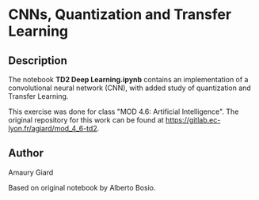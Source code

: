 # CNNs, Quantization and Transfer Learning

## Description

The notebook __TD2 Deep Learning.ipynb__ contains an implementation of a convolutional neural network (CNN), with added study of quantization and Transfer Learning.

This exercise was done for class "MOD 4.6: Artificial Intelligence". The original repository for this work can be found at https://gitlab.ec-lyon.fr/agiard/mod_4_6-td2.

## Author
Amaury Giard

Based on original notebook by Alberto Bosio.

